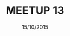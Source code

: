 ---
status: done
title: 'MEETUP 13'
date: 15/10/2015
place:
    name: 'Atelier Iceberg'
talks:
    -
        title: 'Live coding sur le Framework React Native'
        link: 'https://facebook.github.io/react-native/'
        speakers:
            -
                name: 'Axel Cateland'
                link: 'https://twitter.com/catelandaxel'
    -
        title: 'Lightning talk : Bacon.js'
        link: 'https://baconjs.github.io/'
        speakers:
            -
                name: 'Rodolphe Belouin'
                link: 'https://twitter.com/rbelouin'
    -
        title: 'Lightning talk : Webpack (Slides)'
        link: 'https://webpack.github.io/'
        speakers:
            -
                name: 'Thomas Moyse'
                link: 'https://twitter.com/t8g'
sponsor: ' Conserto'
image: /images/meetup/react.svg

---
